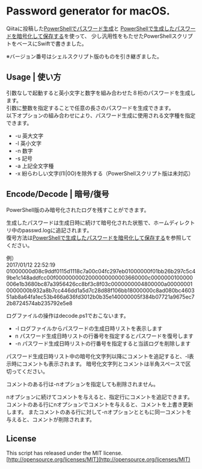 # Password generator for macOS.
Qiitaに投稿した[PowerShellでパスワード生成](http://qiita.com/Takeru/items/da17c8ae9122bca6f2d4)と
[PowerShellで生成したパスワードを暗号化して保存する](http://qiita.com/Takeru/items/c8c769f88e8ccb06ffe3)を使って、
少し汎用性をもたせたPowerShellスクリプトをベースにSwiftで書きました。  

※バージョン番号はシェルスクリプト版のものを引き継ぎました。  

## Usage | 使い方
引数なしで起動すると英小文字と数字を組み合わせた８桁のパスワードを生成します。  
引数に整数を指定することで任意の長さのパスワードを生成できます。  
以下オプションの組み合わせにより、パスワード生成に使用される文字種を指定できます。  

* -u 英大文字
* -l 英小文字
* -n 数字
* -s 記号
* -a 上記全文字種
* -x 紛らわしい文字(I1l|0O)を除外する（PowerShellスクリプト版は未対応）

## Encode/Decode | 暗号/復号
PowerShell版のみ暗号化されたログを残すことができます。  

生成したパスワードは生成日時に続けて暗号化された状態で、ホームディレクトリ中のpasswd.logに追記されます。  
復号方法は[PowerShellで生成したパスワードを暗号化して保存する](http://qiita.com/Takeru/items/c8c769f88e8ccb06ffe3)を参照してください。  

例）  
2017/01/12 22:52:19 01000000d08c9ddf0115d1118c7a00c04fc297eb01000000f01bb26b297c5c49be1c148addfcc00f0000000002000000000003660000c0000000100000006e1b3680bc87a3956426cc8bf3c8f03c0000000004800000a000000010000000b932a8b7cc446dd1a5d7c28d88f106bb18000000c8ad080bc460351ab8a64fa1ec53b466a636fd3012b0b35e140000005f384b07721a9675ec72b8724574ab235792e5e8  

ログファイルの操作はdecode.ps1でおこないます。  

* -l ログファイルからパスワードの生成日時リストを表示します
*  n パスワード生成日時リストの行番号を指定するとパスワードを復号します
* -n パスワード生成日時リストの行番号を指定すると当該ログを削除します

パスワード生成日時リスト中の暗号化文字列以降にコメントを追記すると、-l表示時にコメントも表示されます。
暗号化文字列とコメントは半角スペースで区切ってください。  

コメントのある行は-nオプションを指定しても削除されません。  

nオプションに続けてコメントを与えると、指定行にコメントを追記できます。
コメントのある行にnオプションでコメントを与えると、コメントを上書き更新します。
またコメントのある行に対して-nオプションとともに同一コメントを与えると、コメントが削除されます。  

## License
This script has released under the MIT license.  
[http://opensource.org/licenses/MIT](http://opensource.org/licenses/MIT)
